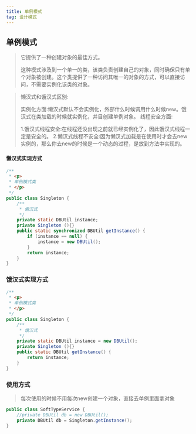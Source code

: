 ```yaml
---
title: 单例模式
tag: 设计模式
---
```


## 单例模式

>它提供了一种创建对象的最佳方式。
>
>这种模式涉及到一个单一的类，该类负责创建自己的对象，同时确保只有单个对象被创建。这个类提供了一种访问其唯一的对象的方式，可以直接访问，不需要实例化该类的对象。

>懒汉式和饿汉式区别:
>
>实例化方面:懒汉式默认不会实例化，外部什么时候调用什么时候new。饿汉式在类加载的时候就实例化，并目创建单例对象。
>线程安全方面:
>
>1.饿汉式线程安全:在线程还没出现之前就已经实例化了，因此饿汉式线程一定是安全的。
>2.懒汉式线程不安全:因为懒汉式加载是在使用时才会去new实例的，那么你去new的时候是一个动态的过程，是放到方法中实现的。

#### 懒汉式实现方式

```java
/**
 * <p>
 * 单例模式类
 * </p>
 */
public class Singleton {
    /**
     * 懒汉式
     */
    private static DBUtil instance;
    private Singleton (){}
    public static synchronized DBUtil getInstance() {
        if (instance == null) {
            instance = new DBUtil();
        }
        return instance;
    }
}
```

### 饿汉式实现方式

```java
/**
 * <p>
 * 单例模式类
 * </p>
 */
public class Singleton {
    /**
     * 饿汉式
     */
    private static DBUtil instance = new DBUtil();
    private Singleton (){}
    public static DBUtil getInstance() {
        return instance;
    }
}


```

### 使用方式

>每次使用的时候不用每次new创建一个对象，直接去单例里面拿对象

```java
public class SoftTypeService {
	//private DBUtil db = new DBUtil();
	private DBUtil db = Singleton.getInstance();
}    
```

